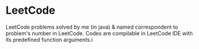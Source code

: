 # LeetCode
LeetCode problems solved by me (in java) & named correspondent to problem's number in LeetCode.
Codes are compilable in LeetCode IDE with its predefined function arguments.i
